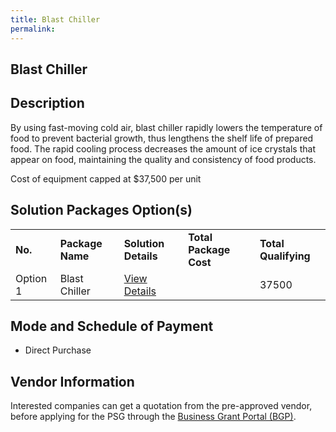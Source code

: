 ```yaml
---
title: Blast Chiller
permalink: 
---
```


## Blast Chiller

## Description

By using fast-moving cold air, blast chiller rapidly lowers the temperature of food to prevent bacterial growth, thus lengthens the shelf life of prepared food. The rapid cooling process decreases the amount of ice crystals that appear on food, maintaining the quality and consistency of food products.

Cost of equipment capped at $37,500 per unit 


## Solution Packages Option(s)

<table>
<tr>
<td><b>No.</b></td>
<td><b>Package Name</b></td>
<td><b>Solution Details</b></td>
<td><b>Total Package Cost</b></td>
<td><b>Total Qualifying</b></td>
</tr>
<tr>
<td>Option 1</td>
<td>Blast Chiller</td>
<td><a href=''>View Details</a></td>
<td></td>
<td>37500</td>
</tr>
</table>

## Mode and Schedule of Payment

 - Direct Purchase

## Vendor Information

 

Interested companies can get a quotation from the pre-approved vendor, before applying for the PSG through the <a href='https://www.businessgrants.gov.sg/'>Business Grant Portal (BGP)</a>.

